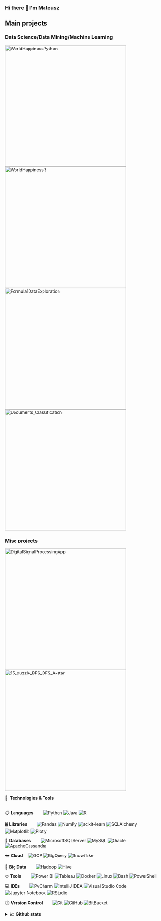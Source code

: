 ### Hi there 👋 I'm Mateusz 

## Main projects


### Data Science/Data Mining/Machine Learning

<p align="left">
  <a href="https://github.com/madrian98/WorldHappinessPython"><img width="400" src="https://github-readme-stats-git-masterrstaa-rickstaa.vercel.app/api/pin/?username=madrian98&repo=WorldHappinessPython&theme=react&bg_color=1F222E&title_color=F85D7F&icon_color=F8D866&hide_border=true&show_icons=false" alt="WorldHappinessPython"></a>
     <a href="https://github.com/madrian98/WorldHappiness-R"><img width="400" src="https://github-readme-stats-git-masterrstaa-rickstaa.vercel.app/api/pin/?username=madrian98&repo=WorldHappiness-R&theme=react&bg_color=1F222E&title_color=F85D7F&icon_color=F8D866&hide_border=true&show_icons=false" alt="WorldHappinessR"></a>
      <a href="https://github.com/madrian98/Formula1DataExploration"><img width="400" src="https://github-readme-stats-git-masterrstaa-rickstaa.vercel.app/api/pin/?username=madrian98&repo=Formula1DataExploration&theme=react&bg_color=1F222E&title_color=F85D7F&icon_color=F8D866&hide_border=true&show_icons=false" alt="Formula1DataExploration"></a>
  <a href="https://github.com/madrian98/Documents_Classification"><img width="400" src="https://github-readme-stats-git-masterrstaa-rickstaa.vercel.app/api/pin/?username=madrian98&repo=Documents_Classification&theme=react&bg_color=1F222E&title_color=F85D7F&icon_color=F8D866&hide_border=true&show_icons=false" alt="Documents_Classification"></a>
</p> 

### Misc projects

<p align="left">
  <a href="https://github.com/madrian98/DigitalSignalProcessingApp"><img width="400" src="https://github-readme-stats-git-masterrstaa-rickstaa.vercel.app/api/pin/?username=madrian98&repo=DigitalSignalProcessingApp&theme=react&bg_color=1F222E&title_color=F85D7F&icon_color=F8D866&hide_border=true&show_icons=false" alt="DigitalSignalProcessingApp"></a>
 <a href="https://github.com/madrian98/15_puzzle_BFS_DFS_A-star"><img width="400" src="https://github-readme-stats-git-masterrstaa-rickstaa.vercel.app/api/pin/?username=madrian98&repo=15_puzzle_BFS_DFS_A-star&theme=react&bg_color=1F222E&title_color=F85D7F&icon_color=F8D866&hide_border=true&show_icons=false" alt="15_puzzle_BFS_DFS_A-star"></a>
 
     

</p>


<summary><b>🔧&nbsp;&nbsp;Technologies & Tools</b></summary>
<br/>   
  
📋 **Languages**  
![Python](https://img.shields.io/badge/python-3670A0?style=for-the-badge&logo=python&logoColor=ffdd54)
![Java](https://img.shields.io/badge/java-%23ED8B00.svg?style=for-the-badge&logo=openjdk&logoColor=white)
![R](https://img.shields.io/badge/r-%23276DC3.svg?style=for-the-badge&logo=r&logoColor=white)

🖥️ **Libraries**  
![Pandas](https://img.shields.io/badge/pandas-%23150458.svg?style=for-the-badge&logo=pandas&logoColor=white)
![NumPy](https://img.shields.io/badge/numpy-%23013243.svg?style=for-the-badge&logo=numpy&logoColor=white)
![scikit-learn](https://img.shields.io/badge/scikit--learn-%23F7931E.svg?style=for-the-badge&logo=scikit-learn&logoColor=white) 
![SQLAlchemy](https://img.shields.io/badge/SQLAlchemy-F80000?style=for-the-badge&logo=SQLAlchemy&logoColor=white) 
![Matplotlib](https://img.shields.io/badge/Matplotlib-05122A?style=for-the-badge&logo=Matplotlib&logoColor=black)
![Plotly](https://img.shields.io/badge/Plotly-%233F4F75.svg?style=for-the-badge&logo=plotly&logoColor=white)


💾 **Databases**  
![MicrosoftSQLServer](https://img.shields.io/badge/Microsoft%20SQL%20Server-CC2927?style=for-the-badge&logo=microsoft%20sql%20server&logoColor=white)
![MySQL](https://img.shields.io/badge/mysql-%2300f.svg?style=for-the-badge&logo=mysql&logoColor=white)
![Oracle](https://img.shields.io/badge/Oracle-F80000?style=for-the-badge&logo=Oracle&logoColor=white)
![ApacheCassandra](https://img.shields.io/badge/cassandra-%231287B1.svg?style=for-the-badge&logo=apache-cassandra&logoColor=white)

☁️ **Cloud** 
![GCP](https://img.shields.io/badge/Google_Cloud-4285F4?style=for-the-badge&logo=google-cloud&logoColor=orange)
![BigQuery](https://img.shields.io/badge/BigQuery-%230A0FFF.svg?style=for-the-badge&logo=GoogleBigQuery&logoColor=white)
![Snowflake](https://img.shields.io/badge/Snowflake-29B5E8.svg?style=for-the-badge&logo=Snowflake&logoColor=white)

💾 **Big Data**  
![Hadoop](https://img.shields.io/badge/Hadoop-05122A?style=for-the-badge&logo=ApacheHadoop&logoColor=black)
![Hive](https://img.shields.io/badge/Hive-FDEE21.svg?style=for-the-badge&logo=ApacheHive&logoColor=black) 

 
⚙️ **Tools**  
![Power Bi](https://img.shields.io/badge/power_bi-F2C811?style=for-the-badge&logo=powerbi&logoColor=black)
![Tableau](https://img.shields.io/badge/Tableau-E97627?style=for-the-badge&logo=tableau&logoColor=white)
![Docker](https://img.shields.io/badge/docker-%230db7ed.svg?style=for-the-badge&logo=docker&logoColor=white)
![Linux](https://img.shields.io/badge/Linux-FCC624?style=for-the-badge&logo=linux&logoColor=black)
![Bash](https://img.shields.io/badge/GNU%20Bash-4EAA25?style=for-the-badge&logo=GNU%20Bash&logoColor=white)
![PowerShell](https://img.shields.io/badge/Powershell-2CA5E0?style=for-the-badge&logo=powershell&logoColor=white)

💻 **IDEs**  
![PyCharm](https://img.shields.io/badge/pycharm-143?style=for-the-badge&logo=pycharm&logoColor=black&color=black&labelColor=green)
![IntelliJ IDEA](https://img.shields.io/badge/IntelliJIDEA-000000.svg?style=for-the-badge&logo=intellij-idea&logoColor=white)
![Visual Studio Code](https://img.shields.io/badge/Visual%20Studio%20Code-0078d7.svg?style=for-the-badge&logo=visual-studio-code&logoColor=white)
![Jupyter Notebook](https://img.shields.io/badge/jupyter-%23FA0F00.svg?style=for-the-badge&logo=jupyter&logoColor=white)
![RStudio](https://img.shields.io/badge/RStudio-4285F4?style=for-the-badge&logo=rstudio&logoColor=white)

  
🕓 **Version Control**  
![Git](https://img.shields.io/badge/git-%23F05033.svg?style=for-the-badge&logo=git&logoColor=white)
![GitHub](https://img.shields.io/badge/github-%23121011.svg?style=for-the-badge&logo=github&logoColor=white) 
![BitBucket](https://img.shields.io/badge/bitbucket-%230A0FFF.svg?style=for-the-badge&logo=bitbucket&logoColor=blue) 

</details>
<details>
<summary><b>📈&nbsp;&nbsp;Github stats</b></summary>

<br/> 

<div align="center">
<a align=top href="https://github.com/madrian98">
    <img align=top src="https://github-stats-alpha.vercel.app/api?username=madrian98&cc=22272e&tc=37BCF6&ic=fff&bc=0000" height="192px">
</a>
<br/> 
<div align="center">
<a align=top href="https://github.com/madrian98">
    <img align=top src="http://github-profile-summary-cards.vercel.app/api/cards/profile-details?username=madrian98&theme=github_dark" height="192px">
</a>  
 <br>
<a align=top href="https://github.com/madrian98">
    <img align=top alt="madrian98's Top Languages" src="http://github-profile-summary-cards.vercel.app/api/cards/repos-per-language?username=madrian98&theme=github_dark&&exclude=Jupyter%20Notebook,html" height="192px"/></a>  
<a align=top href="https://github.com/madrian98">
    <img align=top alt="madrian98's Top Languages" src="http://github-profile-summary-cards.vercel.app/api/cards/most-commit-language?username=madrian98&theme=github_dark&&exclude=Jupyter%20Notebook,html" height="192px"/></a>
</br>  
</div>  


